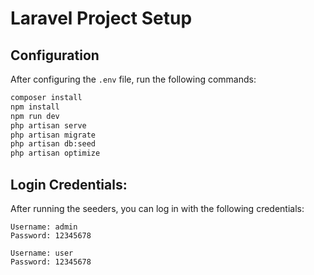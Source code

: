# Laravel Project Setup

## Configuration

After configuring the `.env` file, run the following commands:

```bash
composer install
npm install
npm run dev
php artisan serve
php artisan migrate
php artisan db:seed
php artisan optimize
```

## Login Credentials:

After running the seeders, you can log in with the following credentials:

    Username: admin
    Password: 12345678

    Username: user
    Password: 12345678
